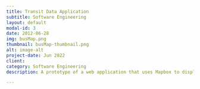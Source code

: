 ```yaml
---
title: Transit Data Application
subtitle: Software Engineering
layout: default
modal-id: 3
date: 2012-06-28
img: busMap.png
thumbnail: busMap-thumbnail.png
alt: image-alt
project-date: Jun 2022
client: 
category: Software Engineering
description: A prototype of a web application that uses Mapbox to display the positions of buses along Route 1 for the MBTA

---
```

